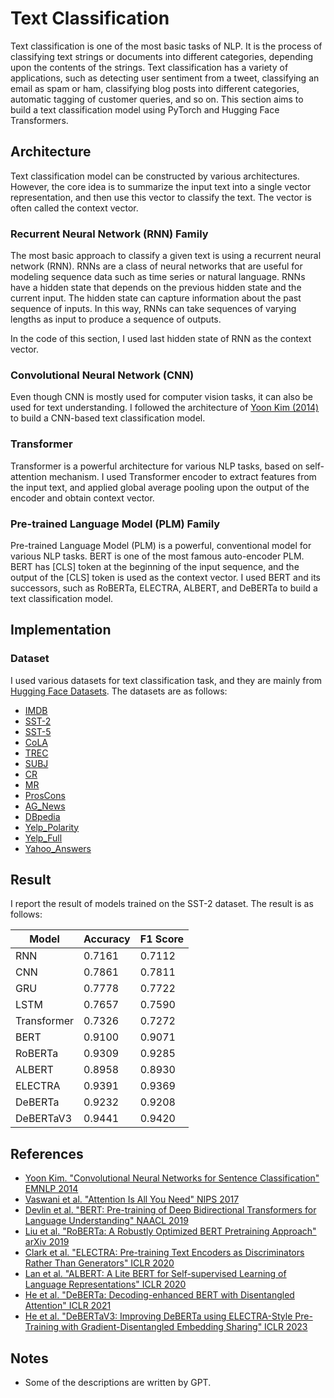 # Text Classification

Text classification is one of the most basic tasks of NLP. It is the process of classifying text strings or documents into different categories, depending upon the contents of the strings. Text classification has a variety of applications, such as detecting user sentiment from a tweet, classifying an email as spam or ham, classifying blog posts into different categories, automatic tagging of customer queries, and so on. This section aims to build a text classification model using PyTorch and Hugging Face Transformers.

## Architecture

Text classification model can be constructed by various architectures. However, the core idea is to summarize the input text into a single vector representation, and then use this vector to classify the text. The vector is often called the context vector.

### Recurrent Neural Network (RNN) Family

The most basic approach to classify a given text is using a recurrent neural network (RNN). RNNs are a class of neural networks that are useful for modeling sequence data such as time series or natural language. RNNs have a hidden state that depends on the previous hidden state and the current input. The hidden state can capture information about the past sequence of inputs. In this way, RNNs can take sequences of varying lengths as input to produce a sequence of outputs.

In the code of this section, I used last hidden state of RNN as the context vector.

### Convolutional Neural Network (CNN)

Even though CNN is mostly used for computer vision tasks, it can also be used for text understanding. I followed the architecture of [Yoon Kim (2014)](https://arxiv.org/abs/1408.5882) to build a CNN-based text classification model.

### Transformer

Transformer is a powerful architecture for various NLP tasks, based on self-attention mechanism. I used Transformer encoder to extract features from the input text, and applied global average pooling upon the output of the encoder and obtain context vector.

### Pre-trained Language Model (PLM) Family

Pre-trained Language Model (PLM) is a powerful, conventional model for various NLP tasks. BERT is one of the most famous auto-encoder PLM. BERT has [CLS] token at the beginning of the input sequence, and the output of the [CLS] token is used as the context vector. I used BERT and its successors, such as RoBERTa, ELECTRA, ALBERT, and DeBERTa to build a text classification model.

## Implementation

### Dataset

I used various datasets for text classification task, and they are mainly from [Hugging Face Datasets](https://huggingface.co/datasets). The datasets are as follows:

- [IMDB](https://huggingface.co/datasets/imdb)
- [SST-2](https://huggingface.co/datasets/SetFit/sst2)
- [SST-5](https://huggingface.co/datasets/SetFit/sst5)
- [CoLA](https://huggingface.co/datasets/linxinyuan/cola)
- [TREC](https://huggingface.co/datasets/trec)
- [SUBJ](https://huggingface.co/datasets/SetFit/subj)
- [CR](https://huggingface.co/datasets/SetFit/SentEval-CR)
- [MR](https://aclanthology.org/P05-1015.pdf)
- [ProsCons](https://aclanthology.org/C08-1031.pdf)
- [AG_News](https://huggingface.co/datasets/ag_news)
- [DBpedia](https://huggingface.co/datasets/dbpedia_14)
- [Yelp_Polarity](https://huggingface.co/datasets/yelp_polarity)
- [Yelp_Full](https://huggingface.co/datasets/yelp_review_full)
- [Yahoo_Answers](https://huggingface.co/datasets/yahoo_answers_topics)

## Result

I report the result of models trained on the SST-2 dataset. The result is as follows:

| Model | Accuracy | F1 Score |
| ----- | -------- | -------- |
| RNN   | 0.7161    | 0.7112    |
| CNN   | 0.7861    | 0.7811    |
| GRU   | 0.7778    | 0.7722   |
| LSTM   | 0.7657    | 0.7590    |
| Transformer | 0.7326 | 0.7272 |
| BERT  | 0.9100    | 0.9071    |
| RoBERTa | 0.9309 | 0.9285 |
| ALBERT | 0.8958 | 0.8930 |
| ELECTRA | 0.9391 | 0.9369 |
| DeBERTa | 0.9232 | 0.9208 |
| DeBERTaV3 | 0.9441 | 0.9420 |

## References

- [Yoon Kim. "Convolutional Neural Networks for Sentence Classification" EMNLP 2014](https://aclanthology.org/D14-1181.pdf)
- [Vaswani et al. "Attention Is All You Need" NIPS 2017](https://proceedings.neurips.cc/paper_files/paper/2017/file/3f5ee243547dee91fbd053c1c4a845aa-Paper.pdf)
- [Devlin et al. "BERT: Pre-training of Deep Bidirectional Transformers for Language Understanding" NAACL 2019](https://aclanthology.org/N19-1423.pdf)
- [Liu et al. "RoBERTa: A Robustly Optimized BERT Pretraining Approach" arXiv 2019](https://arxiv.org/abs/1907.11692)
- [Clark et al. "ELECTRA: Pre-training Text Encoders as Discriminators Rather Than Generators" ICLR 2020](https://openreview.net/pdf?id=r1xMH1BtvB)
- [Lan et al. "ALBERT: A Lite BERT for Self-supervised Learning of Language Representations" ICLR 2020](https://openreview.net/pdf?id=H1eA7AEtvS)
- [He et al. "DeBERTa: Decoding-enhanced BERT with Disentangled Attention" ICLR 2021](https://openreview.net/pdf?id=XPZIaotutsD)
- [He et al. "DeBERTaV3: Improving DeBERTa using ELECTRA-Style Pre-Training with Gradient-Disentangled Embedding Sharing" ICLR 2023](https://openreview.net/pdf?id=sE7-XhLxHA)

## Notes

- Some of the descriptions are written by GPT.
